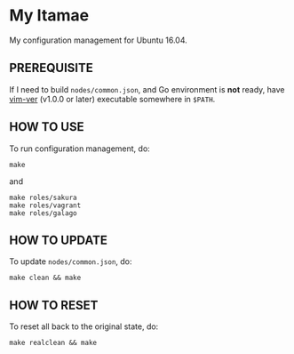 My Itamae
=========

My configuration management for Ubuntu 16.04.

PREREQUISITE
------------

If I need to build `nodes/common.json`, and Go environment is **not** ready,
have [vim-ver](https://github.com/yowcow/vim-ver/releases) (v1.0.0 or later) executable somewhere in `$PATH`.

HOW TO USE
----------

To run configuration management, do:

```
make
```

and

```
make roles/sakura
make roles/vagrant
make roles/galago
```

HOW TO UPDATE
-------------

To update `nodes/common.json`, do:

```
make clean && make
```

HOW TO RESET
------------

To reset all back to the original state, do:

```
make realclean && make
```
